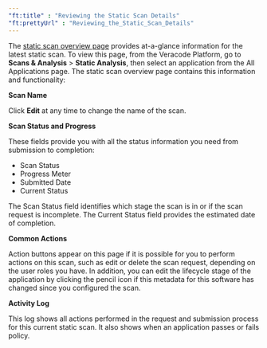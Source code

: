 ```yaml
---
"ft:title" : "Reviewing the Static Scan Details"
"ft:prettyUrl" : "Reviewing_the_Static_Scan_Details"
---
```

The [static scan overview page](https://docs.veracode.com/r/c_using_static_overview) provides at-a-glance information for the latest static scan. To view this page, from the Veracode Platform, go to **Scans & Analysis** \> **Static Analysis**, then select an application from the All Applications page. The static scan overview page contains this information and functionality:

**Scan Name**

Click **Edit** at any time to change the name of the scan.

**Scan Status and Progress**

These fields provide you with all the status information you need from submission to completion:

-   Scan Status
-   Progress Meter
-   Submitted Date
-   Current Status

The Scan Status field identifies which stage the scan is in or if the scan request is incomplete. The Current Status field provides the estimated date of completion.

**Common Actions**

Action buttons appear on this page if it is possible for you to perform actions on this scan, such as edit or delete the scan request, depending on the user roles you have. In addition, you can edit the lifecycle stage of the application by clicking the pencil icon if this metadata for this software has changed since you configured the scan.

**Activity Log**

This log shows all actions performed in the request and submission process for this current static scan. It also shows when an application passes or fails policy.
